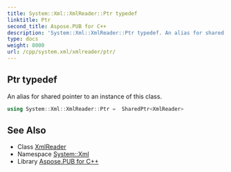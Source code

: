 ```yaml
---
title: System::Xml::XmlReader::Ptr typedef
linktitle: Ptr
second_title: Aspose.PUB for C++
description: 'System::Xml::XmlReader::Ptr typedef. An alias for shared pointer to an instance of this class in C++.'
type: docs
weight: 8000
url: /cpp/system.xml/xmlreader/ptr/
---
```

## Ptr typedef


An alias for shared pointer to an instance of this class.

```cpp
using System::Xml::XmlReader::Ptr =  SharedPtr<XmlReader>
```

## See Also

* Class [XmlReader](../)
* Namespace [System::Xml](../../)
* Library [Aspose.PUB for C++](../../../)
